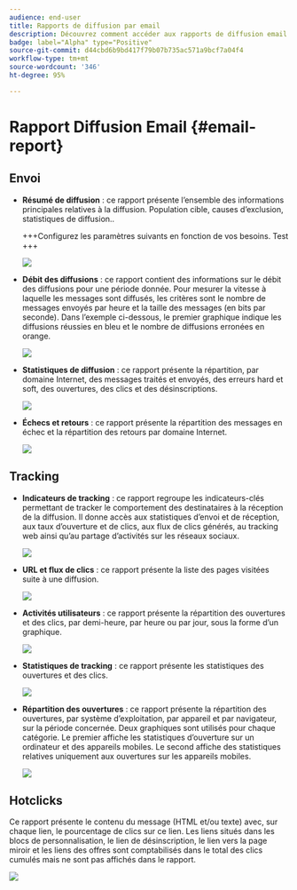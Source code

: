 ```yaml
---
audience: end-user
title: Rapports de diffusion par email
description: Découvrez comment accéder aux rapports de diffusion email et les utiliser
badge: label="Alpha" type="Positive"
source-git-commit: d44cbd6b9bd417f79b07b735ac571a9bcf7a04f4
workflow-type: tm+mt
source-wordcount: '346'
ht-degree: 95%

---
```


# Rapport Diffusion Email {#email-report}

## Envoi

* **Résumé de diffusion** : ce rapport présente l’ensemble des informations principales relatives à la diffusion. Population cible, causes d’exclusion, statistiques de diffusion..

  +++Configurez les paramètres suivants en fonction de vos besoins.
Test
+++

  ![](assets/reporting3.png)

* **Débit des diffusions** : ce rapport contient des informations sur le débit des diffusions pour une période donnée. Pour mesurer la vitesse à laquelle les messages sont diffusés, les critères sont le nombre de messages envoyés par heure et la taille des messages (en bits par seconde). Dans l’exemple ci-dessous, le premier graphique indique les diffusions réussies en bleu et le nombre de diffusions erronées en orange.

  ![](assets/reporting3bis.png)

* **Statistiques de diffusion** : ce rapport présente la répartition, par domaine Internet, des messages traités et envoyés, des erreurs hard et soft, des ouvertures, des clics et des désinscriptions.

  ![](assets/reporting4.png)

* **Échecs et retours** : ce rapport présente la répartition des messages en échec et la répartition des retours par domaine Internet.

  ![](assets/reporting5.png)

## Tracking

* **Indicateurs de tracking** : ce rapport regroupe les indicateurs-clés permettant de tracker le comportement des destinataires à la réception de la diffusion. Il donne accès aux statistiques d’envoi et de réception, aux taux d’ouverture et de clics, aux flux de clics générés, au tracking web ainsi qu’au partage d’activités sur les réseaux sociaux.

  ![](assets/reporting6.png)

* **URL et flux de clics** : ce rapport présente la liste des pages visitées suite à une diffusion.

  ![](assets/reporting7.png)

* **Activités utilisateurs** : ce rapport présente la répartition des ouvertures et des clics, par demi-heure, par heure ou par jour, sous la forme d’un graphique.

  ![](assets/reporting8.png)

* **Statistiques de tracking** : ce rapport présente les statistiques des ouvertures et des clics.

  ![](assets/reporting9.png)

* **Répartition des ouvertures** : ce rapport présente la répartition des ouvertures, par système d’exploitation, par appareil et par navigateur, sur la période concernée. Deux graphiques sont utilisés pour chaque catégorie. Le premier affiche les statistiques d’ouverture sur un ordinateur et des appareils mobiles. Le second affiche des statistiques relatives uniquement aux ouvertures sur les appareils mobiles.

  ![](assets/reporting10.png)

## Hotclicks

Ce rapport présente le contenu du message (HTML et/ou texte) avec, sur chaque lien, le pourcentage de clics sur ce lien. Les liens situés dans les blocs de personnalisation, le lien de désinscription, le lien vers la page miroir et les liens des offres sont comptabilisés dans le total des clics cumulés mais ne sont pas affichés dans le rapport.

![](assets/reporting11.png)
